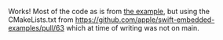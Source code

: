 Works! Most of the code as is from [the example](https://github.com/apple/swift-embedded-examples/tree/60a648b28066a56d7b1b303923895105e3b753da/pico-w-blink-sdk), but using the CMakeLists.txt from https://github.com/apple/swift-embedded-examples/pull/63 which at time of writing was not on main. 